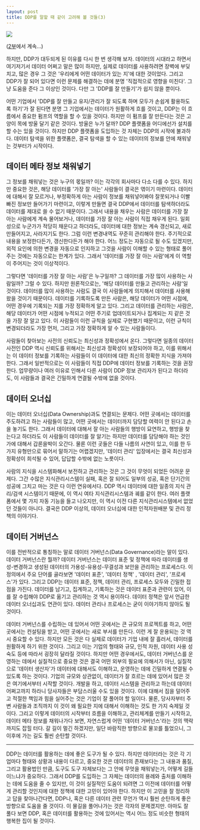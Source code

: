 ```yaml
---
layout: post
title: DDP를 말할 때 같이 고려해 볼 것들(3)
---
```


![](https://cojette.files.wordpress.com/2022/12/image.png)

([2부](https://cojette.github.io/ddp2/)에서 계속...)

하지만, DDP가 대두되게 된 이유를 다시 한 번 생각해 보자. 데이터의 시대라고 하면서 여기저기서 데이터 어쩌고 말은 많이 하지만, 실제로 데이터를 사용하려면 장벽에 부딪치고, 많은 경우 그 것은 '우리에게 어떤 데이터가 있는 지'에 대한 것이었다. 그리고 DDP가 잘 되어 있다면 이런 문제를 해결하는 데에 분명 '직접적으로 영향을 미친다'. 그냥 도움을 준다 그 이상인 것이다. 다만 그 'DDP를 잘 만들기'가 쉽지 않을 뿐이다.

어떤 기업에서 'DDP를 잘 만들고 유지/관리가 잘 되도록 하며 모두가 손쉽게 활용하도록 하기'가 잘 된다면 분명 그 기업에서는 데이터가 원활하게 흐를 것이고, DDP는 이 흐름에서 중요한 펌프의 역할을 할 수 있을 것이다. 하지만 이 펌프를 잘 만든다는 것은 고양이 목에 방울 달기 같은 것이다. 방울은 누가 달까? DDP 플랫폼을 어디에선가 설치를 할 수는 있을 것이다. 하지만 DDP 플랫폼을 도입하는 것 자체는 DDP의 시작에 불과하다. 데이터 탐색을 위한 플랫폼은, 결국 탐색을 할 수 있는 데이터의 정보를 안에 채워넣는 것부터가 시작이다.

데이터 메타 정보 채워넣기
--------------

그 정보를 채워넣는 것은 누구의 몫일까? 이는 각각의 회사마다 다소 다를 수 있다. 하지만 중요한 것은, 해당 데이터를 '가장 잘 아는' 사람들이 결국은 엮이기 마련이다. 데이터에 대해서 잘 모르거나, 부정확하게 아는 사람이 정보를 채워넣어봐야 잘못되거나 이빨 빠진 정보만 들어가기 마련이고, 이렇게 만들면 결국 DDP에서 데이터를 탐색하더라도 데이터를 제대로 쓸 수 없기 때문이다. 그래서 내용을 채우는 사람은 데이터를 가장 잘 아는 사람에게 계속 물어보거나, 데이터를 가장 잘 아는 사람이 직접 채우게 된다. 일회성으로 누군가가 적당히 채운다고 하더라도, 데이터에 대한 정보는 계속 갱신되고, 새로 만들어지고, 사라지기도 한다. 그럼 이런 변경내역도 꾸준히 관리해야 한다. 주기적으로 내용을 보정한다든가, 갱신한다든가 해야 한다. 어느 정도는 자동으로 될 수도 있겠지만, 외적 요인에 의한 변경을 자동으로 인지하고 그것을 사람이 이해할 수 있는 형태로 풀어주는 것에는 자동으로는 한계가 있다. 그래서 '데이터를 가장 잘 아는 사람'에게 이 역할이 주어지는 것이 이상적이다.

그렇다면 '데이터를 가장 잘 아는 사람'은 누구일까? 그 데이터를 가장 많이 사용하는 사람일까? 그럴 수 있다. 하지만 원론적으로는, '해당 데이터를 만들고 관리하는 사람'일 것이다. 데이터를 많이 사용하는 사람도 결국 이 사람들에게 의지해서 데이터를 사용해 왔을 것이기 때문이다. 데이터를 기록하도록 만든 사람은, 해당 데이터가 어떤 시점에, 어떤 경우에 기록되는 지를 가장 정확하게 알고 있다. 그리고 데이터를 관리하는 사람은, 해당 데이터가 어떤 시점에 누적되고 어떤 주기로 업데이트되거나 집계되는 지 같은 것을 가장 잘 알고 있다. 이 사람들이 이런 규칙을 실제로 구현했기 때문이고, 이런 규칙이 변경되더라도 가장 먼저, 그리고 가장 정확하게 알 수 있는 사람들이다.

사람들이 찾아보는 사전의 신뢰도는 최신성과 정확성에서 온다. 그렇다면 일종의 데이터 사전인 DDP 역시 신뢰도를 위해서는 최신성과 정확성이 보장되어야 하고, 이를 위해서는 이 데이터 정보를 기록하는 사람들이 이 데이터에 대한 최신의 정확한 지식을 가져야 한다. 그래서 일반적으로는 이 사람들이 직접 DDP에 데이터 정보를 기록하는 것을 권장한다. 업무량이나 여러 이유로 인해서 다른 사람이 DDP 정보 관리자가 된다고 하더라도, 이 사람들과 결국은 긴밀하게 연결될 수밖에 없을 것이다.

데이터 오너십
-------

이는 데이터 오너십(Data Ownership)과도 연결되는 문제다. 어떤 곳에서는 데이터를 주도하려고 하는 사람들이 많고, 어떤 곳에서는 데이터까지 담당할 여력이 안 된다고 손을 놓기도 한다. 그래서 데이터에 대해서 잘 아는 사람들의 행방이 묘연하고, 행방을 찾는다고 하더라도 이 사람들이 데이터를 잘 알기는 하지만 데이터를 담당해야 하는 것인가에 대해서 갑론을박이 오간다. 물론 이런 곳들은 다들 나름의 사연이 있고, 이를 한 두 가지 유형만으로 묶어서 말하기는 어렵겠지만, '데이터 관리' 입장에서는 결국 최신성과 정확성이 희석될 수 있어, 답답할 수밖에 없는 노릇이다.

사람의 지식을 시스템화해서 보전하고 관리하는 것은 그 것이 무엇이 되었든 어려운 문제다. 그간 수많은 지식관리시스템이 실패, 혹은 잘 되어도 일부의 성공, 혹은 단기간의 성공에 그치고 마는 것은 다 이런 연유에서다. DDP 역시 데이터에 대한 일종의 지식 관리/검색 시스템이기 때문에, 이 역시 여타 지식관리시스템과 궤를 같이 한다. 여러 플랫폼에서 몇 가지 자동 기능을 들고 나오지만, 이 역시 이전 다른 지식관리시스템에서 없었던 것들이 아니다. 결국은 DDP 이상의, 데이터 오너십에 대한 인적자원배분 및 관리 정책의 이야기다.

데이터 거버넌스
--------

이를 전반적으로 통칭하는 말로 데이터 거버넌스(Data Governance)라는 말이 있다. 데이터 거버넌스란 뭘까? 데이터 거버넌스는 데이터 표준 및 정책에 따라 데이터를 생성-변경하고 생성된 데이터의 가용성-유용성-무결성과 보안을 관리하는 프로세스다. 이 정의에서 주요 단어를 골라보면 '데이터 표준', '데이터 정책' , '데이터 관리', '프로세스'가 있다. 그리고 DDP는 데이터 표준, 정책, 데이터 관리, 프로세스 모두와 긴밀한 접점을 가진다. 데이터를 남기고, 집계하고, 기록하는 것은 데이터 표준과 관련이 있어, 이를 잘 수립해야 DDP로 옮기고 관리하는 것 역시 용이하다. 데이터 정책은 앞서 언급한 데이터 오너십과도 연관이 있다. 데이터 관리나 프로세스는 굳이 이야기하지 않아도 될 것이다.

데이터 거버넌스를 수립하는 데 있어서 어떤 곳에서는 큰 규모의 프로젝트를 하고, 어떤 곳에서는 컨설팅을 받고, 어떤 곳에서는 새로 부서를 만든다. 이런 게 잘 운용되는 것 역시 중요할 수 있다. 하지만 모든 것은 다 실제로 데이터가 기업 내에 잘 흘러서, 데이터를 원활하게 하기 위한 것이다. 그리고 이는 기업의 형태와 규모, 인적 자원, 데이터 사용 성숙도 등에 따라서 굉장히 달라질 것이다. 하지만 어떤 경우에서도, 데이터 거버넌스를 운영하는 데에서 실질적으로 중요한 것은 결국 어떤 외부의 필요에 의해서가 아닌, 실질적으로 '데이터 생산자'가 데이터에 대해서도 이해하고, 운영하는 데에 긴밀하게 연결될 수 있도록 하는 것이다. 기업의 규모와 상관없이, 데이터가 잘 흐르는 데에 있어서 많은 것은 여기에서부터 시작할 것이다. 개발을 하고, 데이터 시스템을 관리하고 하는데 데이터 어쩌고까지 하라니 당사자들은 부담스러울 수도 있을 것이다. 이에 대해서 짐을 덜어주고 적절한 책임과 힘을 실어주는 것은 기업이 잘 풀어야 할 일이다. 물론, 당사자부터 주변 사람들과 조직까지 이 것이 왜 필요한 지에 대해서 이해하는 것도 한 가지 숙제일 것이다. 그리고 이렇게 데이터의 시작부터 흐름을 이해하고, 관리체계를 만들기 시작하고, 데이터 메타 정보를 채워나가다 보면, 자연스럽게 어떤 '데이터 거버넌스'라는 것의 맥락까지도 잡힐 터다. 갈 길이 멀긴 하겠지만, 일단 바람직한 방향으로 물꼬를 틀었으니, 그 이후에 가는 길도 훨씬 순탄할 것이다.

----
DDP는 데이터를 활용하는 데에 좋은 도구가 될 수 있다. 하지만 데이터라는 것은 각 기업마다 형태와 상황과 내용이 다르고, 중요한 것은 데이터의 존재보다는 그 내용과 품질, 그리고 활용법인 만큼, 도구도 도구 자체보다는 그 안에 무엇을 채워넣는가, 어떻게 길들이느냐가 중요하다. 그래서 DDP를 도입하는 그 자체는 데이터의 용례와 출처를 이해하는 데에 도움을 줄 수 있지만, 이 것이 실질적인 도움이 되려면 그 이전에 데이터를 어떻게 관리할 것인지에 대한 정책에 대한 고민이 있어야 한다. 하지만 이 고민을 잘 정리하고 답을 찾아나간다면, DDP나, 혹은 다른 데이터 관련 무언가 역시 훨씬 순탄하게 좋은 방향으로 도움을 줄 것이다. 이 물길을 풀어나가는 것은 각자의 문제겠지만. 아마도 잘 풀다 보면 DDP, 혹은 데이터를 활용하는 것에 있어서는 역시 어느 정도 비슷한 형태의 행복한 집이 될 것이다.
